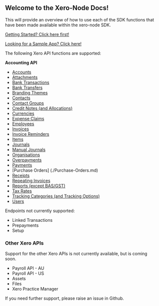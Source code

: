 ## Welcome to the Xero-Node Docs!

This will provide an overview of how to use each of the SDK functions that have been made available within the xero-node SDK.

[Getting Started? Click here first!](./Creating-an-SDK-Client.md)

[Looking for a Sample App? Click here!](./Sample-App-Setup.md)

The following Xero API functions are supported:

**Accounting API**
* [Accounts](./Accounts.md)
* [Attachments](./Attachments.md)
* [Bank Transactions](./Bank-Transactions.md)
* [Bank Transfers](./Bank-Transfers.md)
* [Branding Themes](./Branding-Themes.md)
* [Contacts](./Contacts.md)
* [Contact Groups](./Contact-Groups.md)
* [Credit Notes (and Allocations)](./Credit-Notes.md)
* [Currencies](./Currencies.md)
* [Expense Claims](./Expense-Claims.md)
* [Employees](./Employees.md)
* [Invoices](./Invoices.md)
* [Invoice Reminders](./Invoice-Reminders.md)
* [Items](./Items.md)
* [Journals](./Journals.md)
* [Manual Journals](./Manual-Journals.md)
* [Organisations](./Organisations.md)
* [Overpayments](./Overpayments.md)
* [Payments](./Payments.md)
* [Purchase Orders] (./Purchase-Orders.md)
* [Receipts](./Receipts.md)
* [Repeating Invoices](./Repeating-Invoices.md)
* [Reports (except BAS/GST)](./Reports.md)
* [Tax Rates](./Tax-Rates.md)
* [Tracking Categories (and Tracking Options)](./Tracking-Categories.md)
* [Users](./Users.md)

Endpoints not currently supported:

* Linked Transactions
* Prepayments
* Setup

### Other Xero APIs

Support for the other Xero APIs is not currently available, but is coming soon.

* Payroll API - AU
* Payroll API - US
* Assets
* Files
* Xero Practice Manager


If you need further support, please raise an issue in Github.